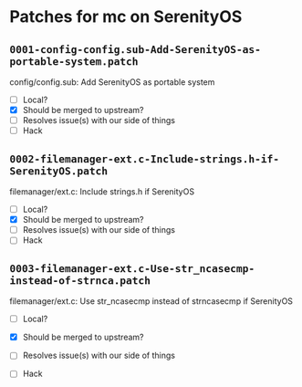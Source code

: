 # Patches for mc on SerenityOS

## `0001-config-config.sub-Add-SerenityOS-as-portable-system.patch`

config/config.sub: Add SerenityOS as portable system

- [ ] Local?
- [X] Should be merged to upstream?
- [ ] Resolves issue(s) with our side of things
- [ ] Hack

## `0002-filemanager-ext.c-Include-strings.h-if-SerenityOS.patch`

filemanager/ext.c: Include strings.h if SerenityOS

- [ ] Local?
- [X] Should be merged to upstream?
- [ ] Resolves issue(s) with our side of things
- [ ] Hack

## `0003-filemanager-ext.c-Use-str_ncasecmp-instead-of-strnca.patch`

filemanager/ext.c: Use str_ncasecmp instead of strncasecmp if SerenityOS

- [ ] Local?
- [X] Should be merged to upstream?
- [ ] Resolves issue(s) with our side of things
- [ ] Hack

